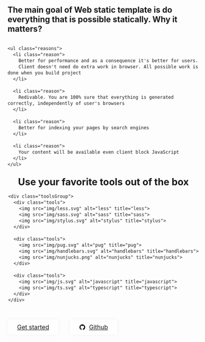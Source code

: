 <section class="customCover">
  
  <h1 class="mainTitle"> The main goal of Web static template is do everything that is possible statically. Why it matters? </h1>

  <div class="intro">

    <ul class="reasons">
      <li class="reason">
        Better for performance and as a consequence it's better for users.
        Сlient doesn't need do extra work in browser. All possible work is done when you build project
      </li>

      <li class="reason">
        Redivable. You are 100% sure that everything is generated correctly, independently of user's browsers
      </li>

      <li class="reason">
        Better for indexing your pages by search engines
      </li>

      <li class="reason">
        Your content will be available even client block JavaScript
      </li>
    </ul>
  </div>

  <section class="otherReasons">
    <h2> Use your favorite tools out of the box </h2>

    <div class="toolsGroup">
      <div class="tools">
        <img src="img/less.svg" alt="less" title="less">
        <img src="img/sass.svg" alt="sass" title="sass">
        <img src="img/stylus.svg" alt="stylus" title="stylus">
      </div>

      <div class="tools">
        <img src="img/pug.svg" alt="pug" title="pug">
        <img src="img/handlebars.svg" alt="handlebars" title="handlebars">
        <img src="img/nunjucks.png" alt="nunjucks" title="nunjucks">
      </div>

      <div class="tools">
        <img src="img/js.svg" alt="javascript" title="javascript">
        <img src="img/ts.svg" alt="typescript" title="typescript">
      </div>
    </div>
  </section>

  <div class="links">
    <a class="getStarted" href="#/?id=main-features"> Get started </a>
    <a class="github" href="https://github.com/sergey-pimenov/web-static-template"> <img src="img/github.svg"> Github </a>
  </div>

</section>


<style>

:root {
  --basic-width: 1060px;
  --basic-indent: 30px; 
}

.sidebar-toggle {
  z-index: 101;
}

section.cover h1 {
  margin: unset;
  text-align: inherit;
}

section.cover ul {
  max-width: 100%;
}

section.cover {
  all: unset;
  min-height: 100vh;
  background: linear-gradient(to left bottom, hsl(77, 100%, 85%) 0%,hsl(239, 100%, 85%) 100%) !important;
}

section.cover .cover-main {
  margin: 40px 70px;
  text-align: inherit;
}

@media all and (max-width: 1200px) {
  section.cover .cover-main {
    margin: 20px 20px 0 20px;
  }
}

@media all and (max-width: 768px) {
  .markdown-section {
    padding: 30px 20px 40px;
  }
}

section.cover {
  background: white;
  border-bottom: 1px rgb(230, 230, 230) dashed;
}

section.cover .customCover {
  width: 100%;
  min-height: 100%;
  display: flex;
  flex-direction: column;
}

section.cover .mainTitle {
  width: calc(var(--basic-width) - var(--basic-indent));
  margin: 50px auto 0 auto;
  font-size: 25px;
  text-align: left;
  font-weight: bold;
}

@media all and (max-width: 1200px) {
  section.cover .mainTitle {
    width: auto;
    max-width: 700px;
    margin-top: 30px;
    padding-right: 30px;
    position: relative;
  }
}

.intro {
  max-width: var(--basic-width);
  margin: var(--basic-indent) auto 0 auto;
}

@media all and (max-width: 1200px) {
  .intro {
    max-width: none;
  }
}

.mainDescription {
  font-size: 20px;
}

.reasons {
  margin-top: 0 !important;
  font-size: 14px;
  display: flex;
  flex-wrap: wrap;
}

@media all and (max-width: 1200px) {
  .reasons {
    flex-direction: column;
  }
}

.reasons .reason {
  max-width: 500px;
  margin: 15px;
  padding: 20px 30px;
  display: flex;
  justify-content: center;
  align-items: center;
  background-color: rgba(255, 255, 255, 0.2);
  box-shadow: 0 0 10px rgba(0, 0, 0, 0.05);
}

@media all and (max-width: 1200px) {
  .reasons .reason {
    max-width: 700px;
    margin: 0 0 20px 0;
  }
}

.otherReasons {
  width: calc(var(--basic-width) - var(--basic-indent));
  margin: 0 auto;
}

@media all and (max-width: 1200px) {
  .otherReasons {
    width: auto;
    display: flex;
    flex-direction: column;
    align-items: center;
  }
}

.otherReasons h2 {
  margin: 50px 0 15px 0;
  font-size: 25px;
  font-weight: bold;
}

@media all and (max-width: 1200px) {
  .otherReasons h2 {
    margin-top: 10px;
    margin-bottom: 0;
  }
}

.toolsGroup {
  display: flex;
}

@media all and (max-width: 1200px) {
  .toolsGroup {
    width: 320px;
    margin-top: 30px;
    flex-direction: column;
  }
}

@media all and (max-width: 480px) {
  .toolsGroup {
    width: 280px;
  }
}

.tools {
  margin: var(--basic-indent) var(--basic-indent) var(--basic-indent) 0;
  padding: 30px 40px;
  display: flex;
  justify-content: center;
  align-items: center;
  background-color: rgba(255, 255, 255, 0.2);
  box-shadow: 0 0 10px rgba(0, 0, 0, 0.05);
}

@media all and (max-width: 1200px) {
  .tools {
    margin: 0 0 20px 0;
    padding: 30px 30px;
  }
}

.tools img {
  height: 50px;
  margin-right: 30px;
}

@media all and (max-width: 1200px) {
  .tools img {
    height: 30px;
    margin-right: 30px;
  }
}

.tools img:last-of-type {
  margin-right: 0;
}

.links {
  margin: 50px auto 0 auto;
  display: flex;
}

@media all and (max-width: 1200px) {
  .links {
    margin: 30px auto 0 auto;
  }
}

.links a {
  padding: 10px 25px;
  background-color: rgba(255, 255, 255, 0.8);
  box-shadow: 0 0 10px rgba(0, 0, 0, 0.05);
  font-size: 16px;
  transition: background-color 0.2s;
}

.links a:hover {
  background-color: rgba(255, 255, 255, 1);
}

.getStarted {
  margin-right: 30px;
}

.github {
  display: flex;
  align-items: center;
}

.github img {
  height: 15px;
  margin-right: 10px;
}



/* Fix bugs with z-index */
main {
  z-index: 10;
}

.github-corner {
  z-index: 11;
}

</style>
